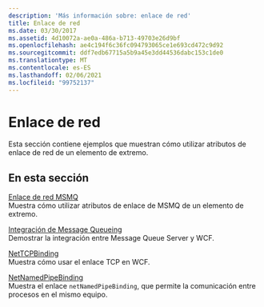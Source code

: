 ```yaml
---
description: 'Más información sobre: enlace de red'
title: Enlace de red
ms.date: 03/30/2017
ms.assetid: 4d10072a-ae0a-486a-b713-49703e26d9bf
ms.openlocfilehash: ae4c194f6c36fc094793065ce1e693cd472c9d92
ms.sourcegitcommit: ddf7edb67715a5b9a45e3dd44536dabc153c1de0
ms.translationtype: MT
ms.contentlocale: es-ES
ms.lasthandoff: 02/06/2021
ms.locfileid: "99752137"
---
```

# <a name="net-binding"></a>Enlace de red

Esta sección contiene ejemplos que muestran cómo utilizar atributos de enlace de red de un elemento de extremo.  
  
## <a name="in-this-section"></a>En esta sección  

 [Enlace de red MSMQ](net-msmq-binding.md)  
 Muestra cómo utilizar atributos de enlace de MSMQ de un elemento de extremo.  
  
 [Integración de Message Queueing](message-queueing-integration.md)  
 Demostrar la integración entre Message Queue Server y WCF.  
  
 [NetTCPBinding](nettcpbinding.md)  
 Muestra cómo usar el enlace TCP en WCF.  
  
 [NetNamedPipeBinding](netnamedpipebinding.md)  
 Muestra el enlace `netNamedPipeBinding`, que permite la comunicación entre procesos en el mismo equipo.
